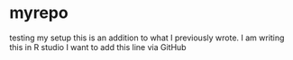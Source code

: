 # myrepo
testing my setup
this is an addition to what I previously wrote. I am writing this in R studio
I want to add this line via GitHub
